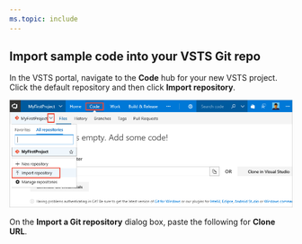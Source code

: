 ```yaml
---
ms.topic: include
---
```


## Import sample code into your VSTS Git repo

In the VSTS portal, navigate to the **Code** hub for your new VSTS project. Click the default repository and then click **Import repository**.

![Screenshot showing menu item to import a repository](../../../apps/_shared/_img/import-repository-menu-item.png)

On the **Import a Git repository** dialog box, paste the following for **Clone URL**.
